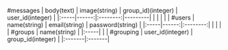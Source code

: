 #messages
| body(text) | image(string) | group_id)(integer) | user_id(integer) |
|:-----|------:|:--------:|---------|
|      |       |          |         |
#users
| name(string) | email(string) | password(string) |
|:-----|------:|:--------:|
|      |       |          |
#groups
| name(string) |
|:-----|
|      |
#grouping
| user_id(integer) | group_id(integer) |
|:-------|:-------|